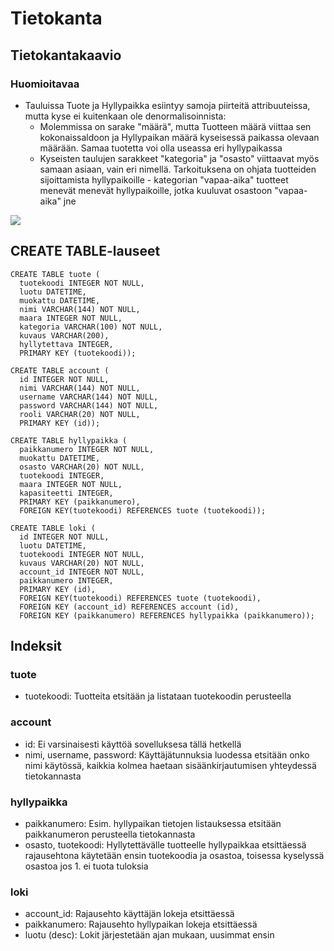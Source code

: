 # Tietokanta

## Tietokantakaavio

### Huomioitavaa

- Tauluissa Tuote ja Hyllypaikka esiintyy samoja piirteitä attribuuteissa, mutta kyse ei kuitenkaan ole denormalisoinnista:
  - Molemmissa on sarake "määrä", mutta Tuotteen määrä viittaa sen kokonaissaldoon ja Hyllypaikan määrä kyseisessä paikassa olevaan määrään. Samaa tuotetta voi olla useassa eri hyllypaikassa
  - Kyseisten taulujen sarakkeet "kategoria" ja "osasto" viittaavat myös samaan asiaan, vain eri nimellä. Tarkoituksena on ohjata tuotteiden sijoittamista hyllypaikoille - kategorian "vapaa-aika" tuotteet menevät menevät hyllypaikoille, jotka kuuluvat osastoon "vapaa-aika" jne<br>
  
<img src="https://github.com/ktatu/Varastojarjestelma/blob/master/documentation/tietokantakaavio.png">

## CREATE TABLE-lauseet

    CREATE TABLE tuote (
      tuotekoodi INTEGER NOT NULL,
      luotu DATETIME,
      muokattu DATETIME,
      nimi VARCHAR(144) NOT NULL,
      maara INTEGER NOT NULL,
      kategoria VARCHAR(100) NOT NULL,
      kuvaus VARCHAR(200), 
      hyllytettava INTEGER,
      PRIMARY KEY (tuotekoodi));
  
    CREATE TABLE account (
      id INTEGER NOT NULL,
      nimi VARCHAR(144) NOT NULL,
      username VARCHAR(144) NOT NULL,
      password VARCHAR(144) NOT NULL,
      rooli VARCHAR(20) NOT NULL,
      PRIMARY KEY (id));
    
    CREATE TABLE hyllypaikka (
      paikkanumero INTEGER NOT NULL,
      muokattu DATETIME,
      osasto VARCHAR(20) NOT NULL,
      tuotekoodi INTEGER,
      maara INTEGER NOT NULL,
      kapasiteetti INTEGER,
      PRIMARY KEY (paikkanumero),
      FOREIGN KEY(tuotekoodi) REFERENCES tuote (tuotekoodi));
      
    CREATE TABLE loki (
      id INTEGER NOT NULL,
      luotu DATETIME,
      tuotekoodi INTEGER NOT NULL,
      kuvaus VARCHAR(20) NOT NULL,
      account_id INTEGER NOT NULL,
      paikkanumero INTEGER,
      PRIMARY KEY (id),
      FOREIGN KEY(tuotekoodi) REFERENCES tuote (tuotekoodi),
      FOREIGN KEY (account_id) REFERENCES account (id),
      FOREIGN KEY (paikkanumero) REFERENCES hyllypaikka (paikkanumero));
      
## Indeksit

### tuote 
- tuotekoodi: Tuotteita etsitään ja listataan tuotekoodin perusteella

### account 
- id: Ei varsinaisesti käyttöä sovelluksesa tällä hetkellä
- nimi, username, password: Käyttäjätunnuksia luodessa etsitään onko nimi käytössä, kaikkia kolmea haetaan sisäänkirjautumisen yhteydessä tietokannasta

### hyllypaikka
- paikkanumero: Esim. hyllypaikan tietojen listauksessa etsitään paikkanumeron perusteella tietokannasta
- osasto, tuotekoodi: Hyllytettävälle tuotteelle hyllypaikkaa etsittäessä rajausehtona käytetään ensin tuotekoodia ja osastoa, toisessa kyselyssä osastoa jos 1. ei tuota tuloksia

### loki
- account_id: Rajausehto käyttäjän lokeja etsittäessä
- paikkanumero: Rajausehto hyllypaikan lokeja etsittäessä
- luotu (desc): Lokit järjestetään ajan mukaan, uusimmat ensin
